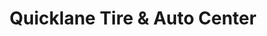 ---
title: "Quicklane Tire & Auto Center"
url: /wayne/quicklane-tire-und-auto-center/
shop: Autowerkstatt
---